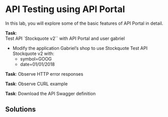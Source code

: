 # API Testing using API Portal

In this lab, you will explore some of the basic features of API Portal in detail. 

**Task**:  
Test API `Stockquote v2`` with API Portal and user gabriel
* Modify the application Gabriel’s shop to use Stockquote
Test API Stockquote v2 with:
    * symbol=GOOG
    * date=01/01/2018

**Task**:
Observe HTTP error responses

**Task**:
Observe CURL example

**Task**:
Download the API Swagger definition

## Solutions




